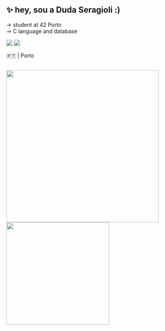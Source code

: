 ## ✨ hey, sou a Duda Seragioli   :)

→ student at 42 Porto <br>
→ C language and database <br>
<div "display: inline_block"> 

  <a href = "mailto:eduseragioli@gmail.com"><img src="https://img.shields.io/badge/-Gmail-%23333?style=for-the-badge&logo=gmail&logoColor=white" target="_blank"></a>
  <a href="https://www.linkedin.com/in/eduarda-seragioli-569240202/" target="_blank"><img src="https://img.shields.io/badge/-LinkedIn-%230077B5?style=for-the-badge&logo=linkedin&logoColor=white" target="_blank"></a> 

🇵🇹 | Porto

##
</div>

###

<img align="left" height="400" src="https://badge.mediaplus.ma/landscapes/eseragio?1337Badge=off&UM6P=off"/>

###

<img align="left" height="270" src="https://media4.giphy.com/media/v1.Y2lkPTc5MGI3NjExYWhsejd5MWpzajI0dTl0dWYzYW9qZzV0NjZ1bWk5NHE5a243NGc0ZyZlcD12MV9pbnRlcm5hbF9naWZfYnlfaWQmY3Q9Zw/fuQI0IYqADwfm/giphy.gif"  />

###

